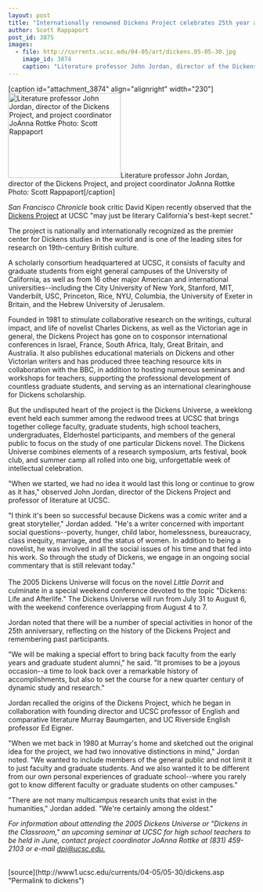 ```yaml
---
layout: post
title: "Internationally renowned Dickens Project celebrates 25th year at UCSC"
author: Scott Rappaport
post_id: 3875
images:
  - file: http://currents.ucsc.edu/04-05/art/dickens.05-05-30.jpg
    image_id: 3874
    caption: "Literature professor John Jordan, director of the Dickens Project, and project coordinator JoAnna Rottke Photo: Scott Rappaport"
---
```


[caption id="attachment_3874" align="alignright" width="230"]<a href="http://localhost/mysite/wp-content/uploads/2005/05/dickens.05-05-30.jpg"><img class="size-full wp-image-3874" src="http://localhost/mysite/wp-content/uploads/2005/05/dickens.05-05-30.jpg" alt="Literature professor John Jordan, director of the Dickens Project, and project coordinator JoAnna Rottke Photo: Scott Rappaport" width="230" height="173" /></a>Literature professor John Jordan, director of the Dickens Project, and project coordinator JoAnna Rottke Photo: Scott Rappaport[/caption]
<a name="content" id="content"></a>
<p>
  <i>San Francisco Chronicle</i> book critic David Kipen recently observed that the <a href="http://humwww.ucsc.edu/dickens/">Dickens Project</a> at UCSC "may just be literary California's best-kept secret."<br>
</p>
<p>
  The project is nationally and internationally recognized as the premier center for Dickens studies in the world and is one of the leading sites for research on 19th-century British culture.<br>
</p>
<p>
  A scholarly consortium headquartered at UCSC, it consists of faculty and graduate students from eight general campuses of the University of California, as well as from 16 other major American and international universities--including the City University of New York, Stanford, MIT, Vanderbilt, USC, Princeton, Rice, NYU, Columbia, the University of Exeter in Britain, and the Hebrew University of Jerusalem.<br>
</p>
<p>
  Founded in 1981 to stimulate collaborative research on the writings, cultural impact, and life of novelist Charles Dickens, as well as the Victorian age in general, the Dickens Project has gone on to cosponsor international conferences in Israel, France, South Africa, Italy, Great Britain, and Australia. It also publishes educational materials on Dickens and other Victorian writers and has produced three teaching resource kits in collaboration with the BBC, in addition to hosting numerous seminars and workshops for teachers, supporting the professional development of countless graduate students, and serving as an international clearinghouse for Dickens scholarship.<br>
</p>
<p>
  But the undisputed heart of the project is the Dickens Universe, a weeklong event held each summer among the redwood trees at UCSC that brings together college faculty, graduate students, high school teachers, undergraduates, Elderhostel participants, and members of the general public to focus on the study of one particular Dickens novel. The Dickens Universe combines elements of a research symposium, arts festival, book club, and summer camp all rolled into one big, unforgettable week of intellectual celebration.<br>
</p>
<p>
  "When we started, we had no idea it would last this long or continue to grow as it has," observed John Jordan, director of the Dickens Project and professor of literature at UCSC.<br>
</p>
<p>
  "I think it's been so successful because Dickens was a comic writer and a great storyteller," Jordan added. "He's a writer concerned with important social questions--poverty, hunger, child labor, homelessness, bureaucracy, class inequity, marriage, and the status of women. In addition to being a novelist, he was involved in all the social issues of his time and that fed into his work. So through the study of Dickens, we engage in an ongoing social commentary that is still relevant today."<br>
  <br>
  The 2005 Dickens Universe will focus on the novel <i>Little Dorrit</i> and culminate in a special weekend conference devoted to the topic "Dickens: Life and Afterlife." The Dickens Universe will run from July 31 to August 6, with the weekend conference overlapping from August 4 to 7.
</p>
<p>
  Jordan noted that there will be a number of special activities in honor of the 25th anniversary, reflecting on the history of the Dickens Project and remembering past participants.<br>
</p>
<p>
  "We will be making a special effort to bring back faculty from the early years and graduate student alumni," he said. "It promises to be a joyous occasion--a time to look back over a remarkable history of accomplishments, but also to set the course for a new quarter century of dynamic study and research."<br>
</p>
<p>
  Jordan recalled the origins of the Dickens Project, which he began in collaboration with founding director and UCSC professor of English and comparative literature Murray Baumgarten, and UC Riverside English professor Ed Eigner.<br>
</p>
<p>
  "When we met back in 1980 at Murray's home and sketched out the original idea for the project, we had two innovative distinctions in mind," Jordan noted. "We wanted to include members of the general public and not limit it to just faculty and graduate students. And we also wanted it to be different from our own personal experiences of graduate school--where you rarely got to know different faculty or graduate students on other campuses."<br>
</p>
<p>
  "There are not many multicampus research units that exist in the humanities," Jordan added. "We're certainly among the oldest."<br>
</p>
<p>
  <i>For information about attending the 2005 Dickens Universe or "Dickens in the Classroom," an upcoming seminar at UCSC for high school teachers to be held in June, contact project coordinator JoAnna Rottke at (831) 459-2103 or e-mail <a href="mailto:">dpi@ucsc.edu.</a></i><br>
  <br>
</p>
[source](http://www1.ucsc.edu/currents/04-05/05-30/dickens.asp "Permalink to dickens")
